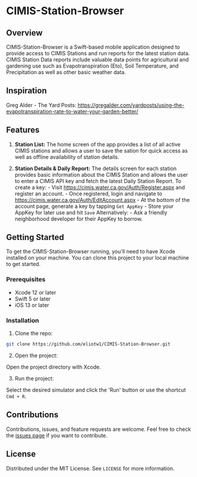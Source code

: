 # CIMIS-Station-Browser

## Overview
 CIMIS-Station-Browser is a Swift-based mobile application designed to provide access to CIMIS Stations and run reports for the latest station data. CIMIS Station Data reports include valuable data points for agricultural and gardening use such as Evapotranspiration (Eto), Soil Temperature, and Precipitation as well as other basic weather data.
 
 ## Inspiration
 Greg Alder - The Yard Posts: https://gregalder.com/yardposts/using-the-evapotranspiration-rate-to-water-your-garden-better/

## Features

1. **Station List:** The home screen of the app provides a list of all active CIMIS stations and allows a user to save the sation for quick access as well as offline availability of station details.

2. **Station Details & Daily Report:** The details screen for each station provides basic information about the CIMIS Station and allows the user to enter a CIMIS API key and fetch the latest Daily Station Report. To create a key:
        - Visit https://cimis.water.ca.gov/Auth/Register.aspx and register an account. 
        - Once registered, login and navigate to https://cimis.water.ca.gov/Auth/EditAccount.aspx
        - At the bottom of the account page, generate a key by tapping `Get AppKey`
        - Store your AppKey for later use and hit `Save`
    Alternatively:
        - Ask a friendly neighborhood developer for their AppKey to borrow.

## Getting Started

To get the CIMIS-Station-Browser running, you'll need to have Xcode installed on your machine. You can clone this project to your local machine to get started.

### Prerequisites

- Xcode 12 or later
- Swift 5 or later
- iOS 13 or later

### Installation

1. Clone the repo:

```bash
git clone https://github.com/eliotw1/CIMIS-Station-Browser.git
```

2. Open the project:

Open the project directory with Xcode.

3. Run the project:

Select the desired simulator and click the 'Run' button or use the shortcut `Cmd + R`.

## Contributions

Contributions, issues, and feature requests are welcome. Feel free to check the [issues page](https://github.com/eliotw1/CIMIS-Station-Browser/issues) if you want to contribute.

## License

Distributed under the MIT License. See `LICENSE` for more information.
